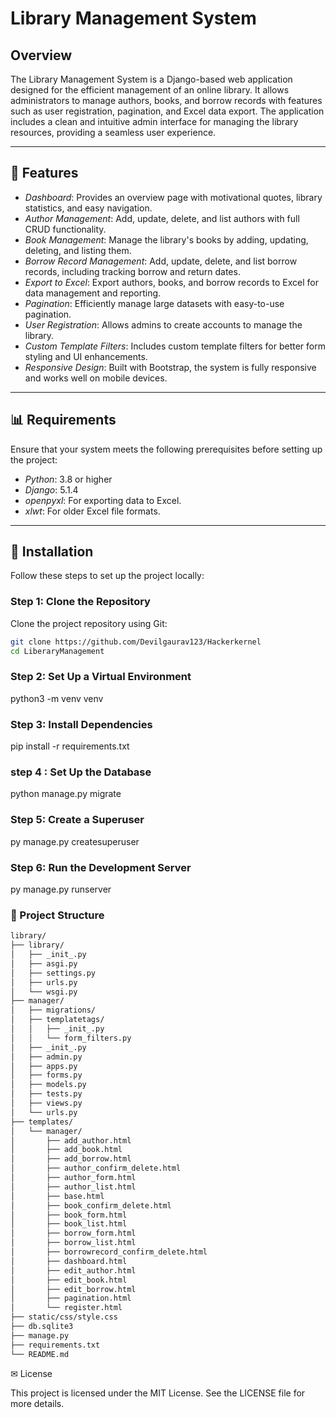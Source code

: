 # Library Management System

## Overview

The Library Management System is a Django-based web application designed for the efficient management of an online library. It allows administrators to manage authors, books, and borrow records with features such as user registration, pagination, and Excel data export. The application includes a clean and intuitive admin interface for managing the library resources, providing a seamless user experience.

---

## 🚀 Features

- *Dashboard*: Provides an overview page with motivational quotes, library statistics, and easy navigation.
- *Author Management*: Add, update, delete, and list authors with full CRUD functionality.
- *Book Management*: Manage the library's books by adding, updating, deleting, and listing them.
- *Borrow Record Management*: Add, update, delete, and list borrow records, including tracking borrow and return dates.
- *Export to Excel*: Export authors, books, and borrow records to Excel for data management and reporting.
- *Pagination*: Efficiently manage large datasets with easy-to-use pagination.
- *User Registration*: Allows admins to create accounts to manage the library.
- *Custom Template Filters*: Includes custom template filters for better form styling and UI enhancements.
- *Responsive Design*: Built with Bootstrap, the system is fully responsive and works well on mobile devices.

---

## 📊 Requirements

Ensure that your system meets the following prerequisites before setting up the project:

- *Python*: 3.8 or higher
- *Django*: 5.1.4
- *openpyxl*: For exporting data to Excel.
- *xlwt*: For older Excel file formats.

---

## 📖 Installation

Follow these steps to set up the project locally:

### Step 1: Clone the Repository

Clone the project repository using Git:

```bash
git clone https://github.com/Devilgaurav123/Hackerkernel
cd LiberaryManagement
```

### Step 2: Set Up a Virtual Environment 

python3 -m venv venv

### Step 3: Install Dependencies
pip install -r requirements.txt


### step 4 : Set Up the Database

python manage.py migrate

### Step 5: Create a Superuser
py manage.py createsuperuser

### Step 6: Run the Development Server

py manage.py runserver

### 📂 Project Structure
```bash
library/
├── library/
│   ├── _init_.py
│   ├── asgi.py
│   ├── settings.py
│   ├── urls.py
│   └── wsgi.py
├── manager/
│   ├── migrations/
│   ├── templatetags/
│   │   ├── _init_.py
│   │   └── form_filters.py
│   ├── _init_.py
│   ├── admin.py
│   ├── apps.py
│   ├── forms.py
│   ├── models.py
│   ├── tests.py
│   ├── views.py
│   └── urls.py
├── templates/
│   └── manager/
│       ├── add_author.html
│       ├── add_book.html
│       ├── add_borrow.html
│       ├── author_confirm_delete.html
│       ├── author_form.html
│       ├── author_list.html
│       ├── base.html
│       ├── book_confirm_delete.html
│       ├── book_form.html
│       ├── book_list.html
│       ├── borrow_form.html
│       ├── borrow_list.html
│       ├── borrowrecord_confirm_delete.html
│       ├── dashboard.html
│       ├── edit_author.html
│       ├── edit_book.html
│       ├── edit_borrow.html
│       ├── pagination.html
│       └── register.html
├── static/css/style.css
├── db.sqlite3
├── manage.py
├── requirements.txt
└── README.md
```


✉ License

This project is licensed under the MIT License. See the LICENSE file for more details.
